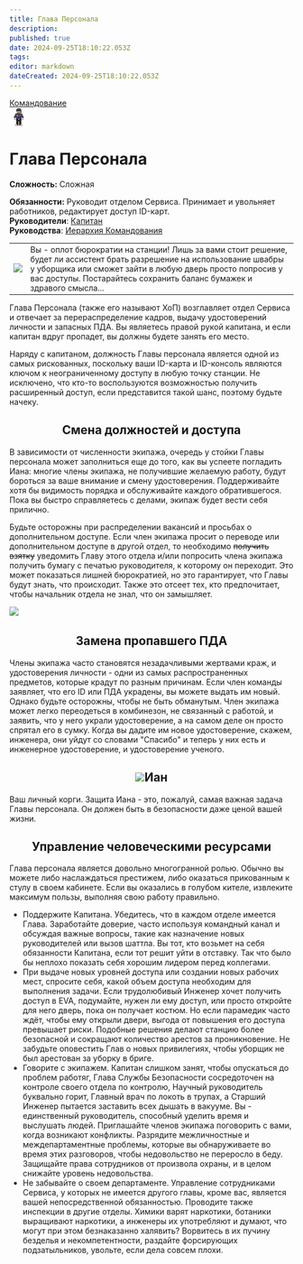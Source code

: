 ```yaml
---
title: Глава Персонала
description: 
published: true
date: 2024-09-25T18:10:22.053Z
tags: 
editor: markdown
dateCreated: 2024-09-25T18:10:22.053Z
---
```


<div style="display: flex; justify-content: center;">
  <div class="roles-passport comm">
    <div class="title comm"><a href="/roles/command">Командование</a></div>
    <div>
      <div><div><img src="/roles/headofpersonnel.png" id="img"></div></div>
      <div>
        <div id="tb1" style="display:non">
          <h1>Глава Персонала</h1>
          <p><strong>Сложность:</strong> Сложная</p>
          <strong>Обязанности:</strong> Руководит отделом Сервиса. Принимает и увольняет работников, редактирует доступ ID-карт.<br>
          <b>Руководители</b>: <a href="/roles/captain">Капитан</a><br>
          <b>Руководства</b>: <a href="/guides/hierarchyofcommand">Иерархия Командования</a>
        </div>
        <div id="tb2" style="display:none;">
          <div class="post-icon">
            <div id="timer-container">
              <div id="progress-bar"><center><span id="timer-text">10</span></center></div>
              <p id="ochko">0</p>
            </div>
            <div>
              <button><img src="/role/hop/captain.png" class="imgchk" id="captain"></button>
              <button><img src="/role/hop/headofpersonnel.png" class="imgchk" id="headofpersonnel"></button>
              <button><img src="/role/hop/headofsecurity.png" class="imgchk" id="headofsecurity"></button>
              <button><img src="/role/hop/chiefengineer.png" class="imgchk" id="chiefengineer"></button>
              <button><img src="/role/hop/researchdirector.png" class="imgchk" id="researchdirector"></button>
              <button><img src="/role/hop/chiefmedicalofficer.png" class="imgchk" id="chiefmedicalofficer"></button>
              <button><img src="/role/hop/quartermaster.png" class="imgchk" id="quartermaster"></button>
              <button><img src="/role/hop/inspector.png" class="imgchk" id="inspector"></button>
              <button><img src="/role/hop/warden.png" class="imgchk" id="warden"></button>
              <button><img src="/role/hop/securityofficer.png" class="imgchk" id="officer"></button>
              <button><img src="/role/hop/detective.png" class="imgchk" id="detective"></button>
              <button><img src="/role/hop/securitycadet.png" class="imgchk" id="cadet"></button>
              <button><img src="/role/hop/chemist.png" class="imgchk" id="chemist"></button>
              <button><img src="/role/hop/medicaldoctor.png" class="imgchk" id="doctor"></button>
              <button><img src="/role/hop/paramedic.png" class="imgchk" id="paramedic"></button>
              <button><img src="/role/hop/medicalintern.png" class="imgchk" id="intern"></button>
              <button><img src="/role/hop/scientist.png" class="imgchk" id="scientist"></button>
              <button><img src="/role/hop/researchassistant.png" class="imgchk" id="researchassistant"></button>
              <button><img src="/role/hop/atmospherictechnician.png" class="imgchk" id="atmospherictechnician"></button>
              <button><img src="/role/hop/stationengineer.png" class="imgchk" id="engineer"></button>
              <button><img src="/role/hop/technicalassistant.png" class="imgchk" id="technicalassistant"></button>
              <button><img src="/role/hop/shaftminer.png" class="imgchk" id="utilizer"></button>
              <button><img src="/role/hop/cargotechnician.png" class="imgchk" id="loader"></button>
              <button><img src="/role/hop/lawyer.png" class="imgchk" id="lawyer"></button>
              <button><img src="/role/hop/passenger.png" class="imgchk" id="assistant"></button>
              <button><img src="/role/hop/botanist.png" class="imgchk" id="botanist"></button>
              <button><img src="/role/hop/chef.png" class="imgchk" id="chef"></button>
              <button><img src="/role/hop/bartender.png" class="imgchk" id="barman"></button>
              <button><img src="/role/hop/janitor.png" class="imgchk" id="janitor"></button>
              <button><img src="/role/hop/clown.png" class="imgchk" id="clown"></button>
              <button><img src="/role/hop/mime.png" class="imgchk" id="mime"></button>
              <button><img src="/role/hop/zookeeper.png" class="imgchk" id="zootechnik"></button>
              <button><img src="/role/hop/boxer.png" class="imgchk" id="boxer"></button>
              <button><img src="/role/hop/reporter.png" class="imgchk" id="reporter"></button>
              <button><img src="/role/hop/chaplain.png" class="imgchk" id="priest"></button>
              <button><img src="/role/hop/librarian.png" class="imgchk" id="librarian"></button>
              <button><img src="/role/hop/musician.png" class="imgchk" id="musician"></button>
            </div>
          </div>
        </div> 
      </div>
    </div>
  </div>
</div>

<table style="background-color:transparent; border-width: 5px;">
  <tr>
    <td class="tbl1"><img src="/role/64px-sign_securearea.png" class="ppng"></td>
    <td>Вы - оплот бюрократии на станции! Лишь за вами стоит решение, будет ли ассистент брать разрешение на использование швабры у уборщика или сможет зайти в любую дверь просто попросив у вас доступы. Постарайтесь сохранить баланс бумажек и здравого смысла...</td>
  </tr>
</table>



Глава Персонала (также его называют ХоП) возглавляет отдел Сервиса и отвечает за перераспределение кадров, выдачу удостоверений личности и запасных ПДА. Вы являетесь правой рукой капитана, и если капитан вдруг пропадет, вы должны будете занять его место.

Наряду с капитаном, должность Главы персонала является одной из самых рискованных, поскольку ваши ID-карта и ID-консоль являются ключом к неограниченному доступу в любую точку станции. Не исключено, что кто-то воспользуются возможностью получить расширенный доступ, если представится такой шанс, поэтому будьте начеку.

## <center>Смена должностей и доступа</center>


<div class="imageBox">
  <div>
    <p>В зависимости от численности экипажа, очередь у стойки Главы персонала может заполниться еще до того, как вы успеете погладить Иана: многие члены экипажа, не получившие желаемую работу, будут бороться за ваше внимание и смену удостоверения. Поддерживайте хотя бы видимость порядка и обслуживайте каждого обратившегося. Пока вы быстро справляетесь с делами, экипаж будет вести себя прилично.</p>

Будьте осторожны при распределении вакансий и просьбах о дополнительном доступе. Если член экипажа просит о переводе или дополнительном доступе в другой отдел, то необходимо ~~получить взятку~~ уведомить Главу этого отдела и/или попросить члена экипажа получить бумагу с печатью руководителя, к которому он переходит. Это может показаться лишней бюрократией, но это гарантирует, что Главы будут знать, что происходит. Также это отсеет тех, кто предпочитает, чтобы начальник отдела не знал, что он замышляет.
  </div>
  <img src="/role/270px-hops_line.png" >
</div>


## <center>Замена пропавшего ПДА</center>

Члены экипажа часто становятся незадачливыми жертвами краж, и удостоверения личности - одни из самых распространенных предметов, которые крадут по разным причинам. Если член команды заявляет, что его ID или ПДА украдены, вы можете выдать им новый. Однако будьте осторожны, чтобы не быть обманутым. Член экипажа может легко переодеться в комбинезон, не связанный с работой, и заявить, что у него украли удостоверение, а на самом деле он просто спрятал его в сумку. Когда вы дадите им новое удостоверение, скажем, инженера, они уйдут со словами "Спасибо" и теперь у них есть и инженерное удостоверение, и удостоверение ученого.

## <center>![](/role/48px-ian.gif)Иан</center>

Ваш личный корги. Защита Иана - это, пожалуй, самая важная задача Главы персонала. Он должен быть в безопасности даже ценой вашей жизни.

## <center>Управление человеческими ресурсами</center>

Глава персонала является довольно многогранной ролью. Обычно вы можете либо наслаждаться престижем, либо оказаться прикованным к стулу в своем кабинете. Если вы оказались в голубом кителе, извлеките максимум пользы, выполняя свою работу правильно.

-   Поддержите Капитана. Убедитесь, что в каждом отделе имеется Глава. Заработайте доверие, часто используя командный канал и обсуждая важные вопросы, такие как назначение новых руководителей или вызов шаттла. Вы тот, кто возьмет на себя обязанности Капитана, если тот решит уйти в отставку. Так что было бы неплохо показать себя хорошим лидером перед коллегами.
-   При выдаче новых уровней доступа или создании новых рабочих мест, спросите себя, какой объем доступа необходим для выполнения задачи. Если трудолюбивый Инженер хочет получить доступ в EVA, подумайте, нужен ли ему доступ, или просто откройте для него дверь, пока он получает костюм. Но если парамедик часто ждёт, чтобы ему открыли двери, выгода от повышения его доступа превышает риски. Подобные решения делают станцию более безопасной и сокращают количество арестов за проникновение. Не забудьте оповестить Глав о новых привилегиях, чтобы уборщик не был арестован за уборку в бриге.
-   Говорите с экипажем. Капитан слишком занят, чтобы опускаться до проблем работяг, Глава Службы Безопасности сосредоточен на контроле своего отдела по контролю, Научный руководитель буквально горит, Главный врач по локоть в трупах, а Старший Инженер пытается заставить всех дышать в вакууме. Вы - единственный руководитель, способный уделить время и выслушать людей. Приглашайте членов экипажа поговорить с вами, когда возникают конфликты. Разрядите межличностные и междепартаментные проблемы, которые вы обнаруживаете во время этих разговоров, чтобы недовольство не переросло в беду. Защищайте права сотрудников от произвола охраны, и в целом снижайте уровень недовольства.
-   Не забывайте о своем департаменте. Управление сотрудниками Сервиса, у которых не имеется другого главы, кроме вас, является вашей непосредственной обязанностью. Проводите также инспекции в другие отделы. Химики варят наркотики, ботаники выращивают наркотики, а инженеры их употребляют и думают, что могут при этом безнаказанно халявить? Ворвитесь в их пучину безделья и некомпетентности, раздайте форсирующих подзатыльников, увольте, если дела совсем плохи.

<div class="table"></div>